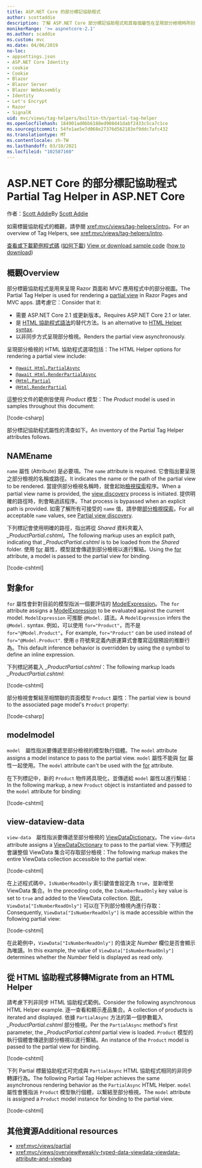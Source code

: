 ```yaml
---
title: ASP.NET Core 的部分標記協助程式
author: scottaddie
description: 了解 ASP.NET Core 部分標記協助程式和其每個屬性在呈現部分檢視時所扮演的角色。
monikerRange: '>= aspnetcore-2.1'
ms.author: scaddie
ms.custom: mvc
ms.date: 04/06/2019
no-loc:
- appsettings.json
- ASP.NET Core Identity
- cookie
- Cookie
- Blazor
- Blazor Server
- Blazor WebAssembly
- Identity
- Let's Encrypt
- Razor
- SignalR
uid: mvc/views/tag-helpers/builtin-th/partial-tag-helper
ms.openlocfilehash: 184901ad0bb6188ed908d41dabf2433c5ca7c1ce
ms.sourcegitcommit: 54fe1ae5e7d068e27376d562183ef9ddc7afc432
ms.translationtype: MT
ms.contentlocale: zh-TW
ms.lasthandoff: 03/10/2021
ms.locfileid: "102587160"
---
```

# <a name="partial-tag-helper-in-aspnet-core"></a><span data-ttu-id="e8ec7-103">ASP.NET Core 的部分標記協助程式</span><span class="sxs-lookup"><span data-stu-id="e8ec7-103">Partial Tag Helper in ASP.NET Core</span></span>

<span data-ttu-id="e8ec7-104">作者：[Scott Addie](https://github.com/scottaddie)</span><span class="sxs-lookup"><span data-stu-id="e8ec7-104">By [Scott Addie](https://github.com/scottaddie)</span></span>

<span data-ttu-id="e8ec7-105">如需標籤協助程式的概觀，請參閱 <xref:mvc/views/tag-helpers/intro>。</span><span class="sxs-lookup"><span data-stu-id="e8ec7-105">For an overview of Tag Helpers, see <xref:mvc/views/tag-helpers/intro>.</span></span>

<span data-ttu-id="e8ec7-106">[查看或下載範例程式碼](https://github.com/dotnet/AspNetCore.Docs/tree/main/aspnetcore/mvc/views/tag-helpers/built-in/samples) ([如何下載](xref:index#how-to-download-a-sample)) </span><span class="sxs-lookup"><span data-stu-id="e8ec7-106">[View or download sample code](https://github.com/dotnet/AspNetCore.Docs/tree/main/aspnetcore/mvc/views/tag-helpers/built-in/samples) ([how to download](xref:index#how-to-download-a-sample))</span></span>

## <a name="overview"></a><span data-ttu-id="e8ec7-107">概觀</span><span class="sxs-lookup"><span data-stu-id="e8ec7-107">Overview</span></span>

<span data-ttu-id="e8ec7-108">部分標籤協助程式是用來呈現[](xref:mvc/views/partial) Razor 頁面和 MVC 應用程式中的部分視圖。</span><span class="sxs-lookup"><span data-stu-id="e8ec7-108">The Partial Tag Helper is used for rendering a [partial view](xref:mvc/views/partial) in Razor Pages and MVC apps.</span></span> <span data-ttu-id="e8ec7-109">請考慮它：</span><span class="sxs-lookup"><span data-stu-id="e8ec7-109">Consider that it:</span></span>

* <span data-ttu-id="e8ec7-110">需要 ASP.NET Core 2.1 或更新版本。</span><span class="sxs-lookup"><span data-stu-id="e8ec7-110">Requires ASP.NET Core 2.1 or later.</span></span>
* <span data-ttu-id="e8ec7-111">是 [HTML 協助程式語法](xref:mvc/views/partial#reference-a-partial-view)的替代方法。</span><span class="sxs-lookup"><span data-stu-id="e8ec7-111">Is an alternative to [HTML Helper syntax](xref:mvc/views/partial#reference-a-partial-view).</span></span>
* <span data-ttu-id="e8ec7-112">以非同步方式呈現部分檢視。</span><span class="sxs-lookup"><span data-stu-id="e8ec7-112">Renders the partial view asynchronously.</span></span>

<span data-ttu-id="e8ec7-113">呈現部分檢視的 HTML 協助程式選項包括：</span><span class="sxs-lookup"><span data-stu-id="e8ec7-113">The HTML Helper options for rendering a partial view include:</span></span>

* [`@await Html.PartialAsync`](/dotnet/api/microsoft.aspnetcore.mvc.rendering.htmlhelperpartialextensions.partialasync)
* [`@await Html.RenderPartialAsync`](/dotnet/api/microsoft.aspnetcore.mvc.rendering.htmlhelperpartialextensions.renderpartialasync)
* [`@Html.Partial`](/dotnet/api/microsoft.aspnetcore.mvc.rendering.htmlhelperpartialextensions.partial)
* [`@Html.RenderPartial`](/dotnet/api/microsoft.aspnetcore.mvc.rendering.htmlhelperpartialextensions.renderpartial)

<span data-ttu-id="e8ec7-114">這整份文件的範例皆使用 *Product* 模型：</span><span class="sxs-lookup"><span data-stu-id="e8ec7-114">The *Product* model is used in samples throughout this document:</span></span>

[!code-csharp[](samples/TagHelpersBuiltIn/Models/Product.cs)]

<span data-ttu-id="e8ec7-115">部分標記協助程式屬性的清查如下。</span><span class="sxs-lookup"><span data-stu-id="e8ec7-115">An inventory of the Partial Tag Helper attributes follows.</span></span>

## <a name="name"></a><span data-ttu-id="e8ec7-116">NAME</span><span class="sxs-lookup"><span data-stu-id="e8ec7-116">name</span></span>

<span data-ttu-id="e8ec7-117">`name` 屬性 (Attribute) 是必要項。</span><span class="sxs-lookup"><span data-stu-id="e8ec7-117">The `name` attribute is required.</span></span> <span data-ttu-id="e8ec7-118">它會指出要呈現之部分檢視的名稱或路徑。</span><span class="sxs-lookup"><span data-stu-id="e8ec7-118">It indicates the name or the path of the partial view to be rendered.</span></span> <span data-ttu-id="e8ec7-119">當提供部分檢視名稱時，就會起始[檢視探索](xref:mvc/views/overview#view-discovery)程序。</span><span class="sxs-lookup"><span data-stu-id="e8ec7-119">When a partial view name is provided, the [view discovery](xref:mvc/views/overview#view-discovery) process is initiated.</span></span> <span data-ttu-id="e8ec7-120">提供明確的路徑時，則會略過該程序。</span><span class="sxs-lookup"><span data-stu-id="e8ec7-120">That process is bypassed when an explicit path is provided.</span></span> <span data-ttu-id="e8ec7-121">如需了解所有可接受的 `name` 值，請參閱[部分檢視探索](xref:mvc/views/partial#partial-view-discovery)。</span><span class="sxs-lookup"><span data-stu-id="e8ec7-121">For all acceptable `name` values, see [Partial view discovery](xref:mvc/views/partial#partial-view-discovery).</span></span>

<span data-ttu-id="e8ec7-122">下列標記會使用明確的路徑，指出將從 *Shared* 資料夾載入 *_ProductPartial.cshtml*。</span><span class="sxs-lookup"><span data-stu-id="e8ec7-122">The following markup uses an explicit path, indicating that *_ProductPartial.cshtml* is to be loaded from the *Shared* folder.</span></span> <span data-ttu-id="e8ec7-123">使用 [for](#for) 屬性，模型就會傳遞到部分檢視以進行繫結。</span><span class="sxs-lookup"><span data-stu-id="e8ec7-123">Using the [for](#for) attribute, a model is passed to the partial view for binding.</span></span>

[!code-cshtml[](samples/TagHelpersBuiltIn/Pages/Product.cshtml?name=snippet_Name)]

## <a name="for"></a><span data-ttu-id="e8ec7-124">對象</span><span class="sxs-lookup"><span data-stu-id="e8ec7-124">for</span></span>

<span data-ttu-id="e8ec7-125">`for` 屬性會針對目前的模型指派一個要評估的 [ModelExpression](/dotnet/api/microsoft.aspnetcore.mvc.viewfeatures.modelexpression)。</span><span class="sxs-lookup"><span data-stu-id="e8ec7-125">The `for` attribute assigns a [ModelExpression](/dotnet/api/microsoft.aspnetcore.mvc.viewfeatures.modelexpression) to be evaluated against the current model.</span></span> <span data-ttu-id="e8ec7-126">`ModelExpression` 可推斷 `@Model.` 語法。</span><span class="sxs-lookup"><span data-stu-id="e8ec7-126">A `ModelExpression` infers the `@Model.` syntax.</span></span> <span data-ttu-id="e8ec7-127">例如，可以使用 `for="Product"`，而不是 `for="@Model.Product"`。</span><span class="sxs-lookup"><span data-stu-id="e8ec7-127">For example, `for="Product"` can be used instead of `for="@Model.Product"`.</span></span> <span data-ttu-id="e8ec7-128">使用 `@` 符號來定義內嵌運算式會覆寫這個預設的推斷行為。</span><span class="sxs-lookup"><span data-stu-id="e8ec7-128">This default inference behavior is overridden by using the `@` symbol to define an inline expression.</span></span>

<span data-ttu-id="e8ec7-129">下列標記將載入 *_ProductPartial.cshtml*：</span><span class="sxs-lookup"><span data-stu-id="e8ec7-129">The following markup loads *_ProductPartial.cshtml*:</span></span>

[!code-cshtml[](samples/TagHelpersBuiltIn/Pages/Product.cshtml?name=snippet_For)]

<span data-ttu-id="e8ec7-130">部分檢視會繫結至相關聯的頁面模型 `Product` 屬性：</span><span class="sxs-lookup"><span data-stu-id="e8ec7-130">The partial view is bound to the associated page model's `Product` property:</span></span>

[!code-csharp[](samples/TagHelpersBuiltIn/Pages/Product.cshtml.cs?highlight=8)]

## <a name="model"></a><span data-ttu-id="e8ec7-131">model</span><span class="sxs-lookup"><span data-stu-id="e8ec7-131">model</span></span>

<span data-ttu-id="e8ec7-132">`model`　屬性指派要傳遞至部分檢視的模型執行個體。</span><span class="sxs-lookup"><span data-stu-id="e8ec7-132">The `model` attribute assigns a model instance to pass to the partial view.</span></span> <span data-ttu-id="e8ec7-133">`model` 屬性不能與 [for](#for) 屬性一起使用。</span><span class="sxs-lookup"><span data-stu-id="e8ec7-133">The `model` attribute can't be used with the [for](#for) attribute.</span></span>

<span data-ttu-id="e8ec7-134">在下列標記中，新的 `Product` 物件將具現化，並傳遞給 `model` 屬性以進行繫結：</span><span class="sxs-lookup"><span data-stu-id="e8ec7-134">In the following markup, a new `Product` object is instantiated and passed to the `model` attribute for binding:</span></span>

[!code-cshtml[](samples/TagHelpersBuiltIn/Pages/Product.cshtml?name=snippet_Model)]

## <a name="view-data"></a><span data-ttu-id="e8ec7-135">view-data</span><span class="sxs-lookup"><span data-stu-id="e8ec7-135">view-data</span></span>

<span data-ttu-id="e8ec7-136">`view-data`　屬性指派要傳遞至部分檢視的 [ViewDataDictionary](/dotnet/api/microsoft.aspnetcore.mvc.viewfeatures.viewdatadictionary)。</span><span class="sxs-lookup"><span data-stu-id="e8ec7-136">The `view-data` attribute assigns a [ViewDataDictionary](/dotnet/api/microsoft.aspnetcore.mvc.viewfeatures.viewdatadictionary) to pass to the partial view.</span></span> <span data-ttu-id="e8ec7-137">下列標記會讓整個 ViewData 集合可存取部分檢視：</span><span class="sxs-lookup"><span data-stu-id="e8ec7-137">The following markup makes the entire ViewData collection accessible to the partial view:</span></span>

[!code-cshtml[](samples/TagHelpersBuiltIn/Pages/Product.cshtml?name=snippet_ViewData&highlight=5-)]

<span data-ttu-id="e8ec7-138">在上述程式碼中，`IsNumberReadOnly` 索引鍵值會設定為 `true`，並新增至 ViewData 集合。</span><span class="sxs-lookup"><span data-stu-id="e8ec7-138">In the preceding code, the `IsNumberReadOnly` key value is set to `true` and added to the ViewData collection.</span></span> <span data-ttu-id="e8ec7-139">因此，`ViewData["IsNumberReadOnly"]` 可以在下列部分檢視內進行存取：</span><span class="sxs-lookup"><span data-stu-id="e8ec7-139">Consequently, `ViewData["IsNumberReadOnly"]` is made accessible within the following partial view:</span></span>

[!code-cshtml[](samples/TagHelpersBuiltIn/Pages/Shared/_ProductViewDataPartial.cshtml?highlight=5)]

<span data-ttu-id="e8ec7-140">在此範例中，`ViewData["IsNumberReadOnly"]` 的值決定 *Number* 欄位是否會顯示為唯讀。</span><span class="sxs-lookup"><span data-stu-id="e8ec7-140">In this example, the value of `ViewData["IsNumberReadOnly"]` determines whether the *Number* field is displayed as read only.</span></span>

## <a name="migrate-from-an-html-helper"></a><span data-ttu-id="e8ec7-141">從 HTML 協助程式移轉</span><span class="sxs-lookup"><span data-stu-id="e8ec7-141">Migrate from an HTML Helper</span></span>

<span data-ttu-id="e8ec7-142">請考慮下列非同步 HTML 協助程式範例。</span><span class="sxs-lookup"><span data-stu-id="e8ec7-142">Consider the following asynchronous HTML Helper example.</span></span> <span data-ttu-id="e8ec7-143">逐一查看和顯示產品集合。</span><span class="sxs-lookup"><span data-stu-id="e8ec7-143">A collection of products is iterated and displayed.</span></span> <span data-ttu-id="e8ec7-144">依據 `PartialAsync` 方法的第一個參數載入 *_ProductPartial.cshtml* 部分檢視。</span><span class="sxs-lookup"><span data-stu-id="e8ec7-144">Per the `PartialAsync` method's first parameter, the *_ProductPartial.cshtml* partial view is loaded.</span></span> <span data-ttu-id="e8ec7-145">`Product` 模型的執行個體會傳遞到部分檢視以進行繫結。</span><span class="sxs-lookup"><span data-stu-id="e8ec7-145">An instance of the `Product` model is passed to the partial view for binding.</span></span>

[!code-cshtml[](samples/TagHelpersBuiltIn/Pages/Products.cshtml?name=snippet_HtmlHelper&highlight=3)]

<span data-ttu-id="e8ec7-146">下列 Partial 標籤協助程式可完成與 `PartialAsync` HTML 協助程式相同的非同步轉譯行為。</span><span class="sxs-lookup"><span data-stu-id="e8ec7-146">The following Partial Tag Helper achieves the same asynchronous rendering behavior as the `PartialAsync` HTML Helper.</span></span> <span data-ttu-id="e8ec7-147">`model` 屬性會獲指派 `Product` 模型執行個體，以繫結至部分檢視。</span><span class="sxs-lookup"><span data-stu-id="e8ec7-147">The `model` attribute is assigned a `Product` model instance for binding to the partial view.</span></span>

[!code-cshtml[](samples/TagHelpersBuiltIn/Pages/Products.cshtml?name=snippet_TagHelper&highlight=3)]

## <a name="additional-resources"></a><span data-ttu-id="e8ec7-148">其他資源</span><span class="sxs-lookup"><span data-stu-id="e8ec7-148">Additional resources</span></span>

* <xref:mvc/views/partial>
* <xref:mvc/views/overview#weakly-typed-data-viewdata-viewdata-attribute-and-viewbag>
